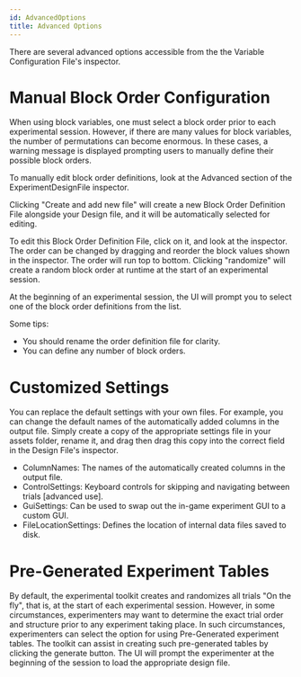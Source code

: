 ```yaml
---
id: AdvancedOptions
title: Advanced Options
---
```

There are several advanced options accessible from the the Variable Configuration File's inspector. 


# Manual Block Order Configuration

When using block variables, one must select a block order prior to each experimental session. However, if there are many values for block variables, the number of permutations can become enormous. In these cases, a warning message is displayed prompting users to manually define their possible block orders. 

To manually edit block order definitions, look at the Advanced section of the ExperimentDesignFile inspector.  

Clicking "Create and add new file" will create a new Block Order Definition File alongside your Design file, and it will be automatically selected for editing. 

To edit this Block Order Definition File, click on it, and look at the inspector. The order can be changed by dragging and reorder the block values shown in the inspector. The order will run top to bottom. Clicking "randomize" will create a random block order at runtime at the start of an experimental session.

At the beginning of an experimental session, the UI will prompt you to select one of the block order definitions from the list. 

Some tips:
* You should rename the order definition file for clarity. 
* You can define any number of block orders. 


# Customized Settings

You can replace the default settings with your own files. For example, you can change the default names of the automatically added columns in the output file. Simply create a copy of the appropriate settings file in your assets folder, rename it, and drag then drag this copy into the correct field in the Design File's inspector. 

* ColumnNames: The names of the automatically created columns in the output file.
* ControlSettings: Keyboard controls for skipping and navigating between trials [advanced use].
* GuiSettings: Can be used to swap out the in-game experiment GUI to a custom GUI.
* FileLocationSettings: Defines the location of internal data files saved to disk. 


# Pre-Generated Experiment Tables

By default, the experimental toolkit creates and randomizes all trials "On the fly", that is, at the start of each experimental session. However, in some circumstances, experimenters may want to determine the exact trial order and structure prior to any experiment taking place. In such circumstances, experimenters can select the option for using Pre-Generated experiment tables. The toolkit can assist in creating such pre-generated tables by clicking the generate button. The UI will prompt the experimenter at the beginning of the session to load the appropriate design file.

